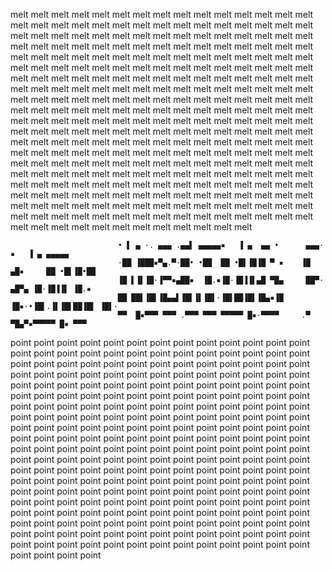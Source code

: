 melt melt melt melt melt melt melt melt melt melt melt melt melt melt melt melt melt melt melt melt melt melt melt melt melt melt melt melt melt melt melt melt melt melt melt melt melt melt melt melt melt melt melt melt melt melt melt melt melt melt melt melt melt melt melt melt melt melt melt melt melt melt melt melt melt melt melt melt melt melt melt melt melt melt melt melt melt melt melt melt melt melt melt melt melt melt melt melt melt melt melt melt melt melt melt melt melt melt melt melt melt melt melt melt melt melt melt melt melt melt melt melt melt melt melt melt melt melt melt melt melt melt melt melt melt melt melt melt melt melt melt melt melt melt melt melt melt melt melt melt melt melt melt melt melt melt melt melt melt melt melt melt melt melt melt melt melt melt melt melt melt melt melt melt melt melt melt melt melt melt melt melt melt melt melt melt melt melt melt melt melt melt melt melt melt melt melt melt melt melt melt melt melt melt melt melt melt melt melt melt melt melt melt melt melt melt melt melt melt melt melt melt melt melt melt melt melt melt melt melt melt melt melt melt melt melt melt melt melt melt melt melt melt melt melt melt melt melt melt melt melt melt melt melt melt melt melt melt melt melt melt melt melt melt melt melt melt melt melt melt melt melt melt melt melt melt melt melt melt melt melt melt melt melt melt melt melt melt melt melt melt melt melt melt melt melt melt melt melt melt melt melt melt melt melt melt melt melt melt melt melt melt melt melt melt melt melt melt melt melt melt melt 


```
                        • ▌ ▄ ·. ▄▄▄ .▄▄▌ ▄▄▄▄▄▪   ▐ ▄  ▄▄ •      ▄▄▄·      ▪   ▐ ▄ ▄▄▄▄▄
                        ·██ ▐███▪▀▄.▀·██• •██  ██ •█▌▐█▐█ ▀ ▪    ▐█ ▄█▪     ██ •█▌▐█•██  
                        ▐█ ▌▐▌▐█·▐▀▀▪▄██▪  ▐█.▪▐█·▐█▐▐▌▄█ ▀█▄     ██▀· ▄█▀▄ ▐█·▐█▐▐▌ ▐█.▪
                        ██ ██▌▐█▌▐█▄▄▌▐█▌▐▌▐█▌·▐█▌██▐█▌▐█▄▪▐█    ▐█▪·•▐█▌.▐▌▐█▌██▐█▌ ▐█▌·
                        ▀▀  █▪▀▀▀ ▀▀▀ .▀▀▀ ▀▀▀ ▀▀▀▀▀ █▪·▀▀▀▀     .▀    ▀█▄▀▪▀▀▀▀▀ █▪ ▀▀▀                                                                                                                        
```

point point point point point point point point point point point point point point point point point point point point point point point point point point point point point point point point point point point point point point point point point point point point point point point point point point point point point point point point point point point point point point point point point point point point point point point point point point point point point point point point point point point point point point point point point point point point point point point point point point point point point point point point point point point point point point point point point point point point point point point point point point point point point point point point point point point point point point point point point point point point point point point point point point point point point point point point point point point point point point point point point point point point point point point point point point point point point point point point point point point point point point point point point point point point point point point point point point point point point point point point point point point point point point point point point point point point point point point point point point point point point point point point point point point point point point point point point point point point point point point point point point point point point point point point point point point point point point point point point point point point point point point point 
